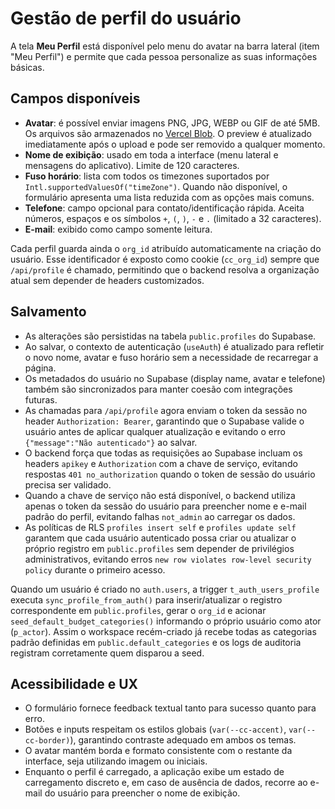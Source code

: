 # Gestão de perfil do usuário

A tela **Meu Perfil** está disponível pelo menu do avatar na barra lateral (item "Meu Perfil") e permite que cada pessoa personalize as suas informações básicas.

## Campos disponíveis
- **Avatar**: é possível enviar imagens PNG, JPG, WEBP ou GIF de até 5MB. Os arquivos são armazenados no [Vercel Blob](https://vercel.com/docs/storage/vercel-blob). O preview é atualizado imediatamente após o upload e pode ser removido a qualquer momento.
- **Nome de exibição**: usado em toda a interface (menu lateral e mensagens do aplicativo). Limite de 120 caracteres.
- **Fuso horário**: lista com todos os timezones suportados por `Intl.supportedValuesOf("timeZone")`. Quando não disponível, o formulário apresenta uma lista reduzida com as opções mais comuns.
- **Telefone**: campo opcional para contato/identificação rápida. Aceita números, espaços e os símbolos `+`, `(`, `)`, `-` e `.` (limitado a 32 caracteres).
- **E-mail**: exibido como campo somente leitura.

Cada perfil guarda ainda o `org_id` atribuído automaticamente na criação do usuário. Esse identificador é exposto como cookie (`cc_org_id`) sempre que `/api/profile` é chamado, permitindo que o backend resolva a organização atual sem depender de headers customizados.

## Salvamento
- As alterações são persistidas na tabela `public.profiles` do Supabase.
- Ao salvar, o contexto de autenticação (`useAuth`) é atualizado para refletir o novo nome, avatar e fuso horário sem a necessidade de recarregar a página.
- Os metadados do usuário no Supabase (display name, avatar e telefone) também são sincronizados para manter coesão com integrações futuras.
- As chamadas para `/api/profile` agora enviam o token da sessão no header `Authorization: Bearer`, garantindo que o Supabase valide o usuário antes de aplicar qualquer atualização e evitando o erro `{"message":"Não autenticado"}` ao salvar.
- O backend força que todas as requisições ao Supabase incluam os headers `apikey` e `Authorization` com a chave de serviço, evitando respostas `401 no_authorization` quando o token de sessão do usuário precisa ser validado.
- Quando a chave de serviço não está disponível, o backend utiliza apenas o token da sessão do usuário para preencher nome e e-mail padrão do perfil, evitando falhas `not_admin` ao carregar os dados.
- As políticas de RLS `profiles insert self` e `profiles update self` garantem que cada usuário autenticado possa criar ou atualizar o próprio registro em `public.profiles` sem depender de privilégios administrativos, evitando erros `new row violates row-level security policy` durante o primeiro acesso.

Quando um usuário é criado no `auth.users`, a trigger `t_auth_users_profile` executa `sync_profile_from_auth()` para inserir/atualizar o registro correspondente em `public.profiles`, gerar o `org_id` e acionar `seed_default_budget_categories()` informando o próprio usuário como ator (`p_actor`). Assim o workspace recém-criado já recebe todas as categorias padrão definidas em `public.default_categories` e os logs de auditoria registram corretamente quem disparou a seed.

## Acessibilidade e UX
- O formulário fornece feedback textual tanto para sucesso quanto para erro.
- Botões e inputs respeitam os estilos globais (`var(--cc-accent)`, `var(--cc-border)`), garantindo contraste adequado em ambos os temas.
- O avatar mantém borda e formato consistente com o restante da interface, seja utilizando imagem ou iniciais.
- Enquanto o perfil é carregado, a aplicação exibe um estado de carregamento discreto e, em caso de ausência de dados, recorre ao e-mail do usuário para preencher o nome de exibição.
